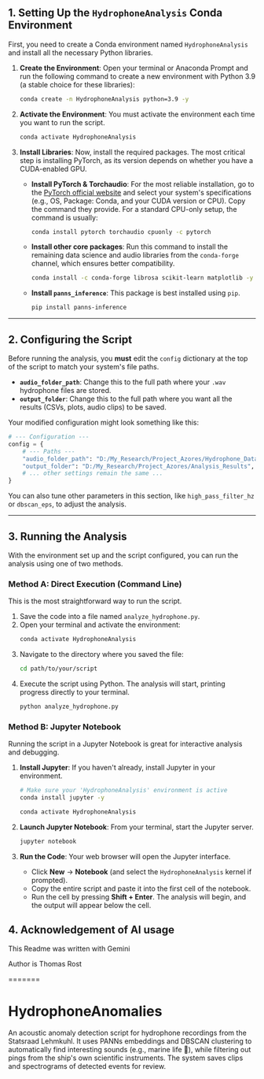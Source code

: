 
## 1\. Setting Up the `HydrophoneAnalysis` Conda Environment

First, you need to create a Conda environment named `HydrophoneAnalysis` and install all the necessary Python libraries.

1.  **Create the Environment**: Open your terminal or Anaconda Prompt and run the following command to create a new environment with Python 3.9 (a stable choice for these libraries):

    ```bash
    conda create -n HydrophoneAnalysis python=3.9 -y
    ```

2.  **Activate the Environment**: You must activate the environment each time you want to run the script.

    ```bash
    conda activate HydrophoneAnalysis
    ```

3.  **Install Libraries**: Now, install the required packages. The most critical step is installing PyTorch, as its version depends on whether you have a CUDA-enabled GPU.

      * **Install PyTorch & Torchaudio**: For the most reliable installation, go to the [PyTorch official website](https://pytorch.org/get-started/locally/) and select your system's specifications (e.g., OS, Package: Conda, and your CUDA version or CPU). Copy the command they provide. For a standard CPU-only setup, the command is usually:
        ```bash
        conda install pytorch torchaudio cpuonly -c pytorch
        ```
      * **Install other core packages**: Run this command to install the remaining data science and audio libraries from the `conda-forge` channel, which ensures better compatibility.
        ```bash
        conda install -c conda-forge librosa scikit-learn matplotlib -y
        ```
      * **Install `panns_inference`**: This package is best installed using `pip`.
        ```bash
        pip install panns-inference
        ```

-----

## 2\. Configuring the Script

Before running the analysis, you **must** edit the `config` dictionary at the top of the script to match your system's file paths.

  * **`audio_folder_path`**: Change this to the full path where your `.wav` hydrophone files are stored.
  * **`output_folder`**: Change this to the full path where you want all the results (CSVs, plots, audio clips) to be saved.

Your modified configuration might look something like this:

```python
# --- Configuration ---
config = {
    # --- Paths ---
    "audio_folder_path": "D:/My_Research/Project_Azores/Hydrophone_Data",
    "output_folder": "D:/My_Research/Project_Azores/Analysis_Results",
    # ... other settings remain the same ...
}
```

You can also tune other parameters in this section, like `high_pass_filter_hz` or `dbscan_eps`, to adjust the analysis.

-----

## 3\. Running the Analysis

With the environment set up and the script configured, you can run the analysis using one of two methods.

### Method A: Direct Execution (Command Line)

This is the most straightforward way to run the script.

1.  Save the code into a file named `analyze_hydrophone.py`.
2.  Open your terminal and activate the environment:
    ```bash
    conda activate HydrophoneAnalysis
    ```
3.  Navigate to the directory where you saved the file:
    ```bash
    cd path/to/your/script
    ```
4.  Execute the script using Python. The analysis will start, printing progress directly to your terminal.
    ```bash
    python analyze_hydrophone.py
    ```

### Method B: Jupyter Notebook

Running the script in a Jupyter Notebook is great for interactive analysis and debugging.

1.  **Install Jupyter**: If you haven't already, install Jupyter in your environment.
    ```bash
    # Make sure your 'HydrophoneAnalysis' environment is active
    conda install jupyter -y
    ```

    ```bash
    conda activate HydrophoneAnalysis
    ```
2.  **Launch Jupyter Notebook**: From your terminal, start the Jupyter server.
    ```bash
    jupyter notebook
    ```
3.  **Run the Code**: Your web browser will open the Jupyter interface.
      * Click **New** -\> **Notebook** (and select the `HydrophoneAnalysis` kernel if prompted).
      * Copy the entire script and paste it into the first cell of the notebook.
      * Run the cell by pressing **Shift + Enter**. The analysis will begin, and the output will appear below the cell.


## 4\. Acknowledgement of AI usage

This Readme was written with Gemini

Author is Thomas Rost

=======
# HydrophoneAnomalies
An acoustic anomaly detection script for hydrophone recordings from the Statsraad Lehmkuhl. It uses PANNs embeddings and DBSCAN clustering to automatically find interesting sounds (e.g., marine life 🐋), while filtering out pings from the ship's own scientific instruments. The system saves clips and spectrograms of detected events for review.
